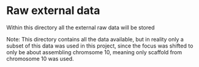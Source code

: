 # Raw external data
Within this directory all the external raw data will be stored

Note:
This directory contains all the data available, but in reality only a subset of this data was used in this project, since the focus was shifted to only be about assembling chromsome 10, meaning only scaffold from chromosome 10 was used.